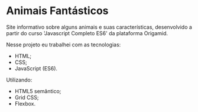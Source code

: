 # Animais Fantásticos

Site informativo sobre alguns animais e suas características, desenvolvido a partir do curso 'Javascript Completo ES6' da plataforma Origamid.

Nesse projeto eu trabalhei com as tecnologias:
- HTML;
- CSS;
- JavaScript (ES6).

Utilizando:
 - HTML5 semântico;
 - Grid CSS;
 - Flexbox.
